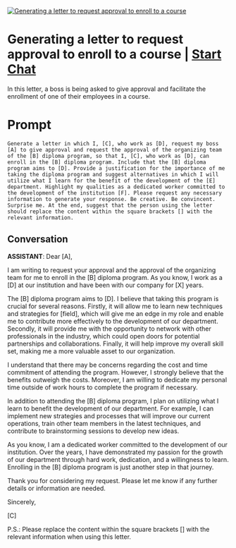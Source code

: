 
[![Generating a letter to request approval to enroll to a course](https://flow-user-images.s3.us-west-1.amazonaws.com/prompt/by6s7e4L-M2w675iPfHsl/1686159046051)](https://gptcall.net/chat.html?data=%7B%22contact%22%3A%7B%22id%22%3A%22by6s7e4L-M2w675iPfHsl%22%2C%22flow%22%3Atrue%7D%7D)
# Generating a letter to request approval to enroll to a course | [Start Chat](https://gptcall.net/chat.html?data=%7B%22contact%22%3A%7B%22id%22%3A%22by6s7e4L-M2w675iPfHsl%22%2C%22flow%22%3Atrue%7D%7D)
In this letter, a boss is being asked to give approval and facilitate the enrollment of one of their employees in a course.

# Prompt

```
Generate a letter in which I, [C], who work as [D], request my boss [A] to give approval and request the approval of the organizing team of the [B] diploma program, so that I, [C], who work as [D], can enroll in the [B] diploma program. Include that the [B] diploma program aims to [D]. Provide a justification for the importance of me taking the diploma program and suggest alternatives in which I will utilize what I learn for the benefit of the development of the [E] department. Highlight my qualities as a dedicated worker committed to the development of the institution [F]. Please request any necessary information to generate your response. Be creative. Be convincent. Surprise me. At the end, suggest that the person using the letter should replace the content within the square brackets [] with the relevant information.
```

## Conversation

**ASSISTANT**: Dear [A],



I am writing to request your approval and the approval of the organizing team for me to enroll in the [B] diploma program. As you know, I work as a [D] at our institution and have been with our company for [X] years.



The [B] diploma program aims to [D]. I believe that taking this program is crucial for several reasons. Firstly, it will allow me to learn new techniques and strategies for [field], which will give me an edge in my role and enable me to contribute more effectively to the development of our department. Secondly, it will provide me with the opportunity to network with other professionals in the industry, which could open doors for potential partnerships and collaborations. Finally, it will help improve my overall skill set, making me a more valuable asset to our organization.



I understand that there may be concerns regarding the cost and time commitment of attending the program. However, I strongly believe that the benefits outweigh the costs. Moreover, I am willing to dedicate my personal time outside of work hours to complete the program if necessary.



In addition to attending the [B] diploma program, I plan on utilizing what I learn to benefit the development of our department. For example, I can implement new strategies and processes that will improve our current operations, train other team members in the latest techniques, and contribute to brainstorming sessions to develop new ideas.



As you know, I am a dedicated worker committed to the development of our institution. Over the years, I have demonstrated my passion for the growth of our department through hard work, dedication, and a willingness to learn. Enrolling in the [B] diploma program is just another step in that journey.



Thank you for considering my request. Please let me know if any further details or information are needed.



Sincerely,



[C]



P.S.: Please replace the content within the square brackets [] with the relevant information when using this letter.


